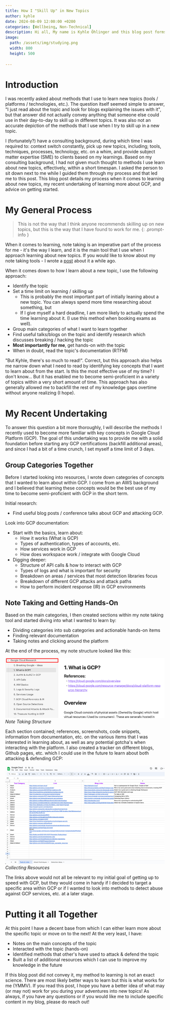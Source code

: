 ```yaml
---
title: How I "Skill Up" in New Topics
author: kyhle
date: 2024-08-09 12:00:00 +0200
categories: [Wellbeing, Non-Technical]
description: Hi all, My name is Kyhle Öhlinger and this blog post forms part of my personal blog. If you enjoy any of the posts, feel free to reach out and let me know :) 
image:
  path: /assets/img/studying.png
  width: 800
  height: 500

--- 
```


# Introduction

I was recently asked about methods that I use to learn new topics (tools / platforms / technologies, etc.). The question itself seemed simple to answer, "I just read about the topic and look for blogs explaining the issues with it", but that answer did not actually convey anything that someone else could use in their day-to-day to skill up in different topics. It was also not an accurate depiction of the methods that I use when I try to skill up in a new topic. 

I (fortunately?) have a consulting background, during which time I was required to: context switch constantly, pick up new topics, including; tools, techniques, processes, technology, etc. on a whim, and provide subject matter expertise (SME) to clients based on my learnings. Based on my consulting background, I had not given much thought to methods I use learn about new topics, effectively, within a short timespan. I asked the person to sit down next to me while I guided them through my process and that led me to this post. This blog post details my process when it comes to learning about new topics, my recent undertaking of learning more about GCP, and advice on getting started. 

# My General Process

> This is not the way that I think anyone recommends skilling up on new topics, but this is the way that I have found to work for me. 
{: .prompt-info }


When it comes to learning, note taking is an imperative part of the process for me - it's the way I learn, and it is the main tool that I use when I approach learning about new topics. If you would like to know about my note taking tools - I wrote a [post](/posts/new-notetaking-tools/) about it a while ago.

When it comes down to how I learn about a new topic, I use the following approach:
- Identify the topic
- Set a time limit on learning / skilling up
	- This is probably the most important part of initially leaning about a new topic. You can always spend more time researching about something, but 
	- If I give myself a hard deadline, I am more likely to actually spend the time learning about it. (I use this method when booking exams as well).
- Group main categories of what I want to learn together
- Find useful talks/blogs on the topic and identify research which discusses breaking / hacking the topic
- **Most importantly for me**, get hands-on with the topic
- When in doubt, read the topic's documentation (RTFM)

"But Kyhle, there's so much to read!". Correct, but this approach also helps me narrow down what I need to read by identifying key concepts that I want to learn about from the start.  Is this the most effective use of my time? I don't know... But it has enabled me to become semi-proficient in a variety of topics within a very short amount of time. This approach has also generally allowed me to backfill the rest of my knowledge gaps overtime without anyone realizing (I hope). 

# My Recent Undertaking

To answer this question a bit more thoroughly, I will describe the methods I recently used to become more familiar with key concepts in Google Cloud Platform (GCP). The goal of this undertaking was to provide me with a solid foundation before starting any GCP certifications (backfill additional areas), and since I had a bit of a time crunch, I set myself a time limit of 3 days.

## Group Categories Together

Before I started looking into resources, I wrote down categories of concepts that I wanted to learn about within GCP. I come from an AWS background and I believed that learning these concepts would be the best use of my time to become semi-proficient with GCP in the short term. 

Initial research:
- Find useful blog posts / conference talks about GCP and attacking GCP.

Look into GCP documentation:
- Start with the basics, learn about:
	- How it works (What is GCP)
	- Types of authentication, types of accounts, etc.
	- How services work in GCP
	- How does workspace work / integrate with Google Cloud
- Digging deeper:
	- Structure of API calls & how to interact with GCP
	- Types of logs and what is important for security
	- Breakdown on areas / services that most detection libraries focus
	- Breakdown of different GCP attacks and attack paths
	- How to perform incident response (IR) in GCP environments


## Note Taking and Getting Hands-On

Based on the main categories, I then created sections within my note taking tool and started diving into what I wanted to learn by: 
- Dividing categories into sub categories and actionable hands-on items
- Finding relevant documentation
- Taking notes and clicking around the platform

At the end of the process, my note structure looked like this:

![img-description](/assets/img/Notetaking/20240806114547.png)
_Note Taking Structure_


Each section contained; references, screenshots, code snippets, information from documentation, etc. on the various items that I was interested in learning about, as well as any potential gotcha's when interacting with the platform. I also created a tracker on different blogs, Github pages, etc. which I could use in the future to learn about both attacking & defending GCP:

![img-description](/assets/img/Notetaking/20240806114810.png)
_Collecting Resources_

The links above would not all be relevant to my initial goal of getting up to speed with GCP, but they would come in handy if I decided to target a specific area within GCP or if I wanted to look into methods to detect abuse against GCP services, etc. at a later stage.

# Putting it all Together

At this point I have a decent base from which I can either learn more about the specific topic or move on to the next! At the very least, I have:
- Notes on the main concepts of the topic
- Interacted with the topic (hands-on)
- Identified methods that other's have used to attack & defend the topic
- Built a list of additional resources which I can use to  improve my knowledge in the future

If this blog post did not convey it, my method to learning is not an exact science. There are most likely better ways to learn but this is what works for me (YMMV). If you read this post, I hope you have a better idea of what may (or may not) work for you during your adventures into new topics! As always, if you have any questions or if you would like me to include specific content in my blog, please do reach out!


